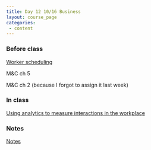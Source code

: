 ```yaml
---
title: Day 12 10/16 Business
layout: course_page
categories:
 - content
---
```


### Before class 

[Worker scheduling](https://www.nytimes.com/interactive/2014/08/13/us/starbucks-workers-scheduling-hours.html)

M&C ch 5

M&C ch 2 (because I forgot to assign it last week)

### In class

[Using analytics to measure interactions in the workplace](https://www.youtube.com/watch?v=XojhyhoRI7I)

### Notes

[Notes](../day12notes)
